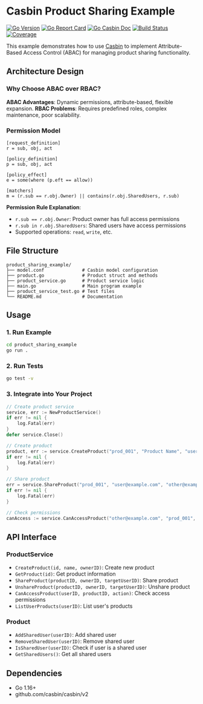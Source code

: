 # Casbin Product Sharing Example

[![Go Version](https://img.shields.io/badge/Go-1.21+-blue.svg)](https://golang.org)
[![Go Report Card](https://goreportcard.com/badge/github.com/casbin/casbin)](https://goreportcard.com/report/github.com/casbin/casbin)
[![Go Casbin Doc](https://img.shields.io/badge/Go-Doc-blue.svg)](https://pkg.go.dev/github.com/casbin/casbin/v2)
[![Build Status](https://img.shields.io/badge/Build-Passing-brightgreen.svg)](https://github.com/casbin/casbin)
[![Coverage](https://img.shields.io/badge/Coverage-90%25-brightgreen.svg)](https://gocover.io)

This example demonstrates how to use [Casbin](https://casbin.org/) to implement Attribute-Based Access Control (ABAC) for managing product sharing functionality.


## Architecture Design

### Why Choose ABAC over RBAC?

**ABAC Advantages**: Dynamic permissions, attribute-based, flexible expansion. 
**RBAC Problems**: Requires predefined roles, complex maintenance, poor scalability.

### Permission Model

```
[request_definition]
r = sub, obj, act

[policy_definition]
p = sub, obj, act

[policy_effect]
e = some(where (p.eft == allow))

[matchers]
m = (r.sub == r.obj.Owner) || contains(r.obj.SharedUsers, r.sub)
```

**Permission Rule Explanation**:
- `r.sub == r.obj.Owner`: Product owner has full access permissions
- `r.sub in r.obj.SharedUsers`: Shared users have access permissions
- Supported operations: `read`, `write`, etc.

## File Structure

```
product_sharing_example/
├── model.conf              # Casbin model configuration
├── product.go              # Product struct and methods
├── product_service.go      # Product service logic
├── main.go                 # Main program example
├── product_service_test.go # Test files
└── README.md               # Documentation
```

## Usage

### 1. Run Example

```bash
cd product_sharing_example
go run .
```

### 2. Run Tests

```bash
go test -v
```

### 3. Integrate into Your Project

```go
// Create product service
service, err := NewProductService()
if err != nil {
    log.Fatal(err)
}
defer service.Close()

// Create product
product, err := service.CreateProduct("prod_001", "Product Name", "user@example.com")
if err != nil {
    log.Fatal(err)
}

// Share product
err = service.ShareProduct("prod_001", "user@example.com", "other@example.com")
if err != nil {
    log.Fatal(err)
}

// Check permissions
canAccess := service.CanAccessProduct("other@example.com", "prod_001", "read")
```

## API Interface

### ProductService

- `CreateProduct(id, name, ownerID)`: Create new product
- `GetProduct(id)`: Get product information
- `ShareProduct(productID, ownerID, targetUserID)`: Share product
- `UnshareProduct(productID, ownerID, targetUserID)`: Unshare product
- `CanAccessProduct(userID, productID, action)`: Check access permissions
- `ListUserProducts(userID)`: List user's products

### Product

- `AddSharedUser(userID)`: Add shared user
- `RemoveSharedUser(userID)`: Remove shared user
- `IsSharedUser(userID)`: Check if user is a shared user
- `GetSharedUsers()`: Get all shared users

## Dependencies

- Go 1.16+
- github.com/casbin/casbin/v2
